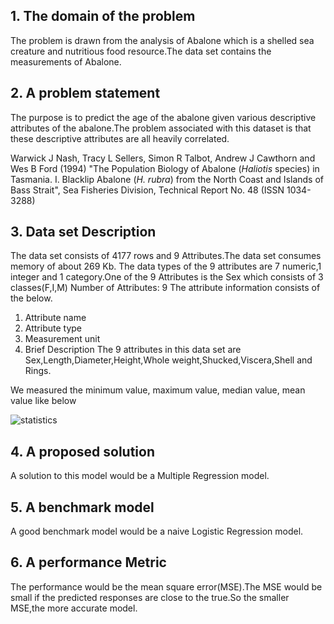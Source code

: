 
## 1. The domain of the problem
The problem is drawn from the analysis of Abalone which is a shelled sea creature and nutritious food resource.The data set contains the measurements of Abalone. 
## 2. A problem statement 
The purpose is to predict the age of the abalone given various descriptive attributes of the abalone.The problem associated with this dataset is that these descriptive attributes are all heavily correlated.

Warwick J Nash, Tracy L Sellers, Simon R Talbot, Andrew J Cawthorn and
	Wes B Ford (1994) "The Population Biology of Abalone (_Haliotis_
	species) in Tasmania. I. Blacklip Abalone (_H. rubra_) from the North
	Coast and Islands of Bass Strait", Sea Fisheries Division, Technical
	Report No. 48 (ISSN 1034-3288)
  
## 3. Data set Description
The data set consists of 4177 rows and 9 Attributes.The data set consumes memory of about 269 Kb.
The data types of the 9 attributes are 7 numeric,1 integer and 1 category.One of the 9 Attributes is the Sex which consists of 3 classes(F,I,M)
Number of Attributes: 9
The attribute information consists of the below.
1. Attribute name
2. Attribute type
3. Measurement unit
4. Brief Description
The 9 attributes in this data set are Sex,Length,Diameter,Height,Whole weight,Shucked,Viscera,Shell and Rings.

We measured the minimum value, maximum value, median value, mean value like below

![statistics](https://user-images.githubusercontent.com/35319815/35492202-4aaf3992-0460-11e8-91ef-6a6a53844694.JPG)


## 4. A proposed solution
A solution to this model would be a Multiple Regression model.
## 5. A benchmark model
A good benchmark model would be a naive Logistic Regression model.
## 6. A performance Metric
The performance would be the mean square error(MSE).The MSE would be small if the predicted responses are close to the true.So the smaller MSE,the more accurate model.

